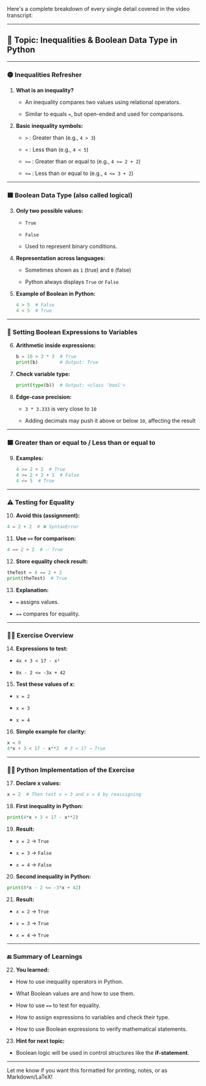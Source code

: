Here's a complete breakdown of every single detail covered in the video transcript:

---

## 🧮 **Topic: Inequalities & Boolean Data Type in Python**

---

### 🟡 **Inequalities Refresher**

1. **What is an inequality?**
    
    - An inequality compares two values using relational operators.
        
    - Similar to equals `=`, but open-ended and used for comparisons.
        
2. **Basic inequality symbols:**
    
    - `>` : Greater than (e.g., `4 > 3`)
        
    - `<` : Less than (e.g., `4 < 5`)
        
    - `>=` : Greater than or equal to (e.g., `4 >= 2 + 2`)
        
    - `<=` : Less than or equal to (e.g., `4 <= 3 + 2`)
        

---

### 🟩 **Boolean Data Type (also called logical)**

3. **Only two possible values:**
    
    - `True`
        
    - `False`
        
    - Used to represent binary conditions.
        
4. **Representation across languages:**
    
    - Sometimes shown as `1` (true) and `0` (false)
        
    - Python always displays `True` or `False`
        
5. **Example of Boolean in Python:**
    
    ```python
    4 > 5  # False
    4 < 5  # True
    ```
    

---

### 🧪 **Setting Boolean Expressions to Variables**

6. **Arithmetic inside expressions:**
    
    ```python
    b = 10 > 3 * 3  # True
    print(b)        # Output: True
    ```
    
7. **Check variable type:**
    
    ```python
    print(type(b))  # Output: <class 'bool'>
    ```
    
8. **Edge-case precision:**
    
    - `3 * 3.333` is very close to `10`
        
    - Adding decimals may push it above or below `10`, affecting the result
        

---

### 🟥 **Greater than or equal to / Less than or equal to**

9. **Examples:**
    
    ```python
    4 >= 2 + 2  # True
    4 >= 2 + 2 + 1  # False
    4 <= 5  # True
    ```
    

---

### ⚠️ **Testing for Equality**

10. **Avoid this (assignment):**
    

```python
4 = 2 + 2  # ❌ SyntaxError
```

11. **Use `==` for comparison:**
    

```python
4 == 2 + 2  # ✅ True
```

12. **Store equality check result:**
    

```python
theTest = 4 == 2 + 2
print(theTest)  # True
```

13. **Explanation:**
    

- `=` assigns values.
    
- `==` compares for equality.
    

---

### 🧑‍🏫 **Exercise Overview**

14. **Expressions to test:**
    

- `4x + 3 < 17 - x²`
    
- `8x - 2 <= -3x + 42`
    

15. **Test these values of x:**
    

- `x = 2`
    
- `x = 3`
    
- `x = 4`
    

16. **Simple example for clarity:**
    

```python
x = 0
4*x + 3 < 17 - x**2  # 3 < 17 → True
```

---

### 🧑‍💻 **Python Implementation of the Exercise**

17. **Declare x values:**
    

```python
x = 2  # Then test x = 3 and x = 4 by reassigning
```

18. **First inequality in Python:**
    

```python
print(4*x + 3 < 17 - x**2)
```

19. **Result:**
    

- `x = 2` → `True`
    
- `x = 3` → `False`
    
- `x = 4` → `False`
    

20. **Second inequality in Python:**
    

```python
print(8*x - 2 <= -3*x + 42)
```

21. **Result:**
    

- `x = 2` → `True`
    
- `x = 3` → `True`
    
- `x = 4` → `True`
    

---

### 🔚 **Summary of Learnings**

22. **You learned:**
    

- How to use inequality operators in Python.
    
- What Boolean values are and how to use them.
    
- How to use `==` to test for equality.
    
- How to assign expressions to variables and check their type.
    
- How to use Boolean expressions to verify mathematical statements.
    

23. **Hint for next topic:**
    

- Boolean logic will be used in control structures like the **if-statement**.
    

---

Let me know if you want this formatted for printing, notes, or as Markdown/LaTeX!